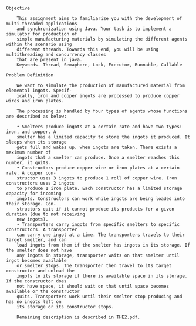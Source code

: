 #
	Objective

		This assignment aims to familiarize you with the development of multi-threaded applications
		and synchronization using Java. Your task is to implement a simulator for production of
		simple manufacturing materials by simulating the different agents within the scenario using
		different threads. Towards this end, you will be using multithreading and concurrency classes
		that are present in java.
		Keywords— Thread, Semaphore, Lock, Executor, Runnable, Callable

	Problem Definition

		We want to simulate the production of manufactured material from elemental ingots. Specif-
		ically, iron and copper ingots are processed to produce copper wires and iron plates.
		
		The processing is handled by four types of agents whose functions are described as below:
		
		• Smelters produce ingots at a certain rate and have two types: iron, and copper. A
		smelter has a limited capacity to store the ingots it produced. It sleeps when its storage
		gets full and wakes up, when ingots are taken. There exists a maximum number of
		ingots that a smelter can produce. Once a smelter reaches this number, it quits.
		• Constructors produce copper wire or iron plates at a certain rate. A copper con-
		structor uses 3 ingots to produce 1 roll of copper wire. Iron constructors uses 2 ingots
		to produce 1 iron plate. Each constructor has a limited storage capacity for incoming
		ingots. Constructors can work while ingots are being loaded into their storage. Con-
		structors quit if it cannot produce its products for a given duration (due to not receiving
		new ingots).
		• Transporters carry ingots from specific smelters to specific constructors. A transporter
		can carry one ingot at a time. The transporters travels to their target smelter, and can
		load ingots from them if the smelter has ingots in its storage. If the smelter does not have
		any ingots in storage, transporter waits on that smelter until ingot becomes available
		or smelter stops. The transporter then travel to its target constructor and unload the
		ingots to its storage if there is available space in its storage. If the constructor does
		not have space, it should wait on that until space becomes available or the constructor
		quits. Transporters work until their smelter stop producing and has no ingots left on
		its storage or its constructor stops.

		Remaining description is described in THE2.pdf.